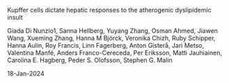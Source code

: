 Kupffer cells dictate hepatic responses to the atherogenic dyslipidemic insult

Giada Di Nunzio1, Sanna Hellberg, Yuyang Zhang, Osman Ahmed, Jiawen Wang, Xueming Zhang, Hanna M Björck, Veronika Chizh, Ruby Schipper, Hanna Aulin, Roy Francis, Linn Fagerberg, Anton Gisterå, Jari Metso, Valentina Manfé, Anders Franco-Cereceda, Per Eriksson, Matti Jauhiainen, Carolina E. Hagberg, Peder S. Olofsson, Stephen G. Malin

18-Jan-2024
